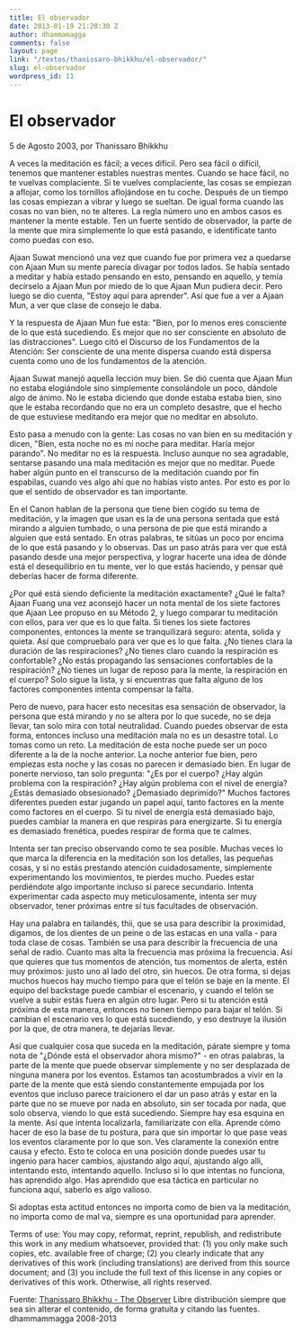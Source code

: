 ```yaml
---
title: El observador
date: 2013-01-19 21:20:30 Z
author: dhammamagga
comments: false
layout: page
link: "/textos/thanissaro-bhikkhu/el-observador/"
slug: el-observador
wordpress_id: 11
---
```


# El observador




5 de Agosto 2003, por Thanissaro Bhikkhu<!-- more -->




A veces la meditación es fácil; a veces difícil. Pero sea fácil o difícil, tenemos que mantener estables nuestras mentes. Cuando se hace fácil, no te vuelvas complaciente. Si te vuelves complaciente, las cosas se empiezan a aflojar, como los tornillos aflojándose en tu coche. Después de un tiempo las cosas empiezan a vibrar y luego se sueltan. De igual forma cuando las cosas no van bien, no te alteres. La regla número uno en ambos casos es mantener la mente estable. Ten un fuerte sentido de observador, la parte de la mente que mira simplemente lo que está pasando, e identifícate tanto como puedas con eso.




Ajaan Suwat mencionó una vez que cuando fue por primera vez a quedarse con Ajaan Mun su mente parecía divagar por todos lados. Se había sentado a meditar y había estado pensando en esto, pensando en aquello, y temía decírselo a Ajaan Mun por miedo de lo que Ajaan Mun pudiera decir. Pero luego se dio cuenta, "Estoy aquí para aprender". Así que fue a ver a Ajaan Mun, a ver que clase de consejo le daba.


Y la respuesta de Ajaan Mun fue esta: "Bien, por lo menos eres consciente de lo que está sucediendo. Es mejor que no ser consciente en absoluto de las distracciones". Luego citó el Discurso de los Fundamentos de la Atención: Ser consciente de una mente dispersa cuando está dispersa cuenta como uno de los fundamentos de la atención.

Ajaan Suwat manejó aquella lección muy bien. Se dió cuenta que Ajaan Mun no estaba elogiándole sino simplemente consolándole un poco, dándole algo de ánimo. No le estaba diciendo que donde estaba estaba bien, sino que le estaba recordando que no era un completo desastre, que el hecho de que estuviese meditando era mejor que no meditar en absoluto.

Esto pasa a menudo con la gente: Las cosas no van bien en su meditación y dicen, "Bien, esta noche no es mi noche para meditar. Haría mejor parando". No meditar no es la respuesta. Incluso aunque no sea agradable, sentarse pasando una mala meditación es mejor que no meditar. Puede haber algún punto en el transcurso de la meditación cuando por fin espabilas, cuando ves algo ahí que no habías visto antes. Por esto es por lo que el sentido de observador es tan importante.

En el Canon hablan de la persona que tiene bien cogido su tema de meditación, y la imagen que usan es la de una persona sentada que está mirando a alguien tumbado, o una persona de pie que está mirando a alguien que está sentado. En otras palabras, te sitúas un poco por encima de lo que está pasando y lo observas. Das un paso atrás para ver que está pasando desde una mejor perspectiva, y lograr hacerte una idea de dónde está el desequilibrio en tu mente, ver lo que estás haciendo, y pensar qué deberías hacer de forma diferente.

¿Por qué está siendo deficiente la meditación exactamente? ¿Qué le falta? Ajaan Fuang una vez aconsejó hacer un nota mental de los siete factores que Ajaan Lee propuso en su Método 2, y luego comparar tu meditación con ellos, para ver que es lo que falta. Si tienes los siete factores componentes, entonces la mente se tranquilizará seguro: atenta, solida y quieta. Así que compruebalo para ver que es lo que falta. ¿No tienes clara la duración de las respiraciones? ¿No tienes claro cuando la respiración es confortable? ¿No estás propagando las sensaciones confortables de la respiración? ¿No tienes un lugar de reposo para la mente, la respiración en el cuerpo? Solo sigue la lista, y si encuentras que falta alguno de los factores componentes intenta compensar la falta.

Pero de nuevo, para hacer esto necesitas esa sensación de observador, la persona que está mirando y no se altera por lo que sucede, no se deja llevar, tan solo mira con total neutralidad. Cuando puedes observar de esta forma, entonces incluso una meditación mala no es un desastre total. Lo tomas como un reto. La meditación de esta noche puede ser un poco diferente a la de la noche anterior. La noche anterior fue bien, pero empiezas esta noche y las cosas no parecen ir demasiado bien. En lugar de ponerte nervioso, tan solo pregunta: "¿Es por el cuerpo? ¿Hay algún problema con la respiración? ¿Hay algún problema con el nivel de energía? ¿Estás demasiado obsesionado? ¿Demasiado deprimido?" Muchos factores diferentes pueden estar jugando un papel aquí, tanto factores en la mente como factores en el cuerpo. Si tu nivel de energía está demasiado bajo, puedes cambiar la manera en que respiras para energizarte. Si tu energía es demasiado frenética, puedes respirar de forma que te calmes.

Intenta ser tan preciso observando como te sea posible. Muchas veces lo que marca la diferencia en la meditación son los detalles, las pequeñas cosas, y si no estás prestando atención cuidadosamente, simplemente experimentando los movimientos, te pierdes mucho. Puedes estar perdiéndote algo importante incluso si parece secundario. Intenta experimentar cada aspecto muy meticulosamente, intenta ser muy observador, tener próximas entre sí tus facultades de observación.

Hay una palabra en tailandés, thii, que se usa para describir la proximidad, digamos, de los dientes de un peine o de las estacas en una valla - para toda clase de cosas. También se usa para describir la frecuencia de una señal de radio. Cuanto mas alta la frecuencia mas próxima la frecuencia. Así que quieres que tus momentos de atención, tus momentos de alerta, estén muy próximos: justo uno al lado del otro, sin huecos. De otra forma, si dejas muchos huecos hay mucho tiempo para que el telón se baje en la mente. El equipo del backstage puede cambiar el escenario, y cuando el telón se vuelve a subir estás fuera en algún otro lugar. Pero si tu atención está próxima de esta manera, entonces no tienen tiempo para bajar el telón. Si cambian el escenario ves lo que está sucediendo, y eso destruye la ilusión por la que, de otra manera, te dejarías llevar.

Así que cualquier cosa que suceda en la meditación, párate siempre y toma nota de "¿Dónde está el observador ahora mismo?" - en otras palabras, la parte de la mente que puede observar simplemente y no ser desplazada de ninguna manera por los eventos. Estamos tan acostumbrados a vivir en la parte de la mente que está siendo constantemente empujada por los eventos que incluso parece traicionero el dar un paso atrás y estar en la parte que no se mueve por nada en absoluto, sin ser tocada por nada, que solo observa, viendo lo que está sucediendo. Siempre hay esa esquina en la mente. Así que intenta localizarla, familiarízate con ella. Aprende cómo hacer de eso la base de tu postura, para que sin importar lo que pase veas los eventos claramente por lo que son. Ves claramente la conexión entre causa y efecto. Esto te coloca en una posición donde puedes usar tu ingenio para hacer cambios, ajustando algo aquí, ajustando algo alli, intentando esto, intentando aquello. Incluso si lo que intentas no funciona, has aprendido algo. Has aprendido que esa táctica en particular no funciona aquí, saberlo es algo valioso.

Si adoptas esta actitud entonces no importa como de bien va la meditación, no importa como de mal va, siempre es una oportunidad para aprender.<!-- more -->


Terms of use: You may copy, reformat, reprint, republish, and redistribute this work in any medium whatsoever, provided that: (1) you only make such copies, etc. available free of charge; (2) you clearly indicate that any derivatives of this work (including translations) are derived from this source document; and (3) you include the full text of this license in any copies or derivatives of this work. Otherwise, all rights reserved.<!-- more -->




Fuente: [Thanissaro Bhikkhu - The Observer](http://www.accesstoinsight.org/lib/authors/thanissaro/meditations.html#observer)
Libre distribución siempre que sea sin alterar el contenido, de forma gratuita y citando las fuentes.
dhammammagga 2008-2013
